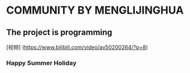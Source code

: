 # COMMUNITY BY MENGLIJINGHUA


## The project is programming

[视频]
(https://www.bilibili.com/video/av50200264/?p=8)
### Happy Summer Holiday
